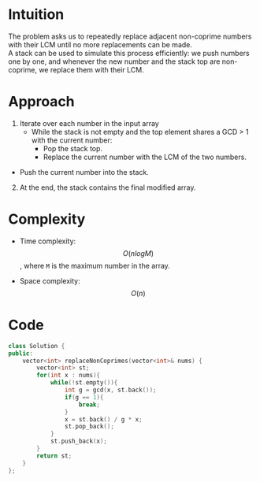 # Intuition
<!-- Describe your first thoughts on how to solve this problem. -->
The problem asks us to repeatedly replace adjacent non-coprime numbers with their LCM until no more replacements can be made.  
A stack can be used to simulate this process efficiently: we push numbers one by one, and whenever the new number and the stack top are non-coprime, we replace them with their LCM.  
# Approach
<!-- Describe your approach to solving the problem. -->
1. Iterate over each number in the input array
    - While the stack is not empty and the top element shares a GCD > 1 with the current number:
        - Pop the stack top.
        - Replace the current number with the LCM of the two numbers.
  - Push the current number into the stack.
2. At the end, the stack contains the final modified array.
# Complexity
- Time complexity: $$O(n log M)$$, where `M` is the maximum number in the array.

<!-- Add your time complexity here, e.g. $$O(n)$$ -->

- Space complexity: $$O(n)$$
<!-- Add your space complexity here, e.g. $$O(n)$$ -->

# Code
```cpp []
class Solution {
public:
    vector<int> replaceNonCoprimes(vector<int>& nums) {
        vector<int> st;
        for(int x : nums){
            while(!st.empty()){
                int g = gcd(x, st.back());
                if(g == 1){
                    break;
                }
                x = st.back() / g * x;
                st.pop_back();
            }
            st.push_back(x);
        }
        return st;
    }
};
```

